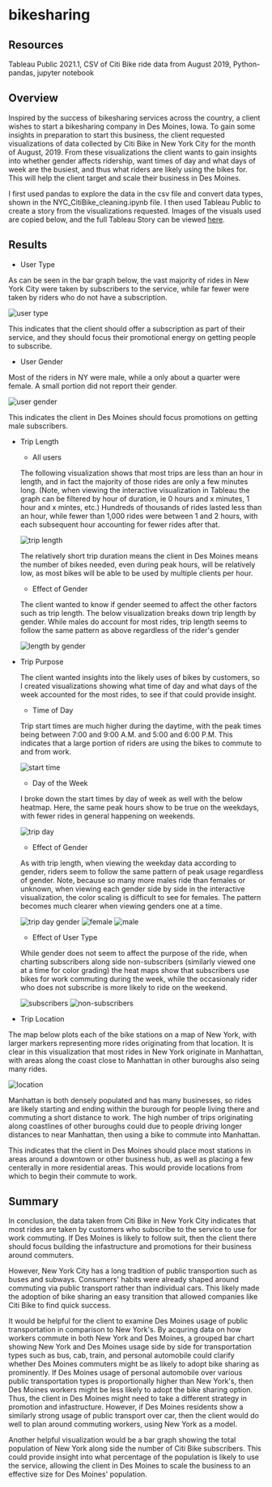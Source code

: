 # bikesharing

## Resources

Tableau Public 2021.1, CSV of Citi Bike ride data from August 2019, Python-pandas, jupyter notebook

## Overview

Inspired by the success of bikesharing services across the country, a client wishes to start a bikesharing company in Des Moines, Iowa.  To gain some insights in preparation to start this business, the client requested visualizations of data collected by Citi Bike in New York City for the month of August, 2019.  From these visualizations the client wants to gain insights into whether gender affects ridership, want times of day and what days of week are the busiest, and thus what riders are likely using the bikes for.  This will help the client target and scale their business in Des Moines.

I first used pandas to explore the data in the csv file and convert data types, shown in the NYC_CitiBike_cleaning.ipynb file.  I then used Tableau Public to create a story from the visualizations requested.  Images of the visuals used are copied below, and the full Tableau Story can be viewed [here](https://public.tableau.com/profile/michael.hertel#!/vizhome/NYCCitiBikeChallenge_16181110490760/Story1).

## Results

- User Type

As can be seen in the bar graph below, the vast majority of rides in New York City were taken by subscribers to the service, while far fewer were taken by riders who do not have a subscription.

![user type](resources/slide_1.png)

This indicates that the client should offer a subscription as part of their service, and they should focus their promotional energy on getting people to subscribe.
- User Gender

Most of the riders in NY were male, while a only about a quarter were female.  A small portion did not report their gender.

![user gender](resources/slide_3.png)

This indicates the client in Des Moines should focus promotions on getting male subscribers.

- Trip Length
    - All users

    The following visualization shows that most trips are less than an hour in length, and in fact the majority of those rides are only a few minutes long.  (Note, when viewing the interactive visualization in Tableau the graph can be filtered by hour of duration, ie 0 hours and x minutes, 1 hour and x mintes, etc.) Hundreds of thousands of rides lasted less than an hour, while fewer than 1,000 rides were between 1 and 2 hours, with each subsequent hour accounting for fewer rides after that.

    ![trip length](resources/slide_2.png)

    The relatively short trip duration means the client in Des Moines means the number of bikes needed, even during peak hours, will be relatively low, as most bikes will be able to be used by multiple clients per hour.

    - Effect of Gender
    
    The client wanted to know if gender seemed to affect the other factors such as trip length.  The below visualization breaks down trip length by gender.  While males do account for most rides, trip length seems to follow the same pattern as above regardless of the rider's gender

    ![length by gender](resources/slide_4.png)

- Trip Purpose

    The client wanted insights into the likely uses of bikes by customers, so I created visualizations showing what time of day and what days of the week accounted for the most rides, to see if that could provide insight.

    - Time of Day

    Trip start times are much higher during the daytime, with the peak times being between 7:00 and 9:00 A.M. and 5:00 and 6:00 P.M.  This indicates that a large portion of riders are using the bikes to commute to and from work.
    

    ![start time](resources/slide_5.png)
    
    - Day of the Week

    I broke down the start times by day of week as well with the below heatmap.  Here, the same peak hours show to be true on the weekdays, with fewer rides in general happening on weekends.
    
    ![trip day](resources/slide_6.png)

    - Effect of Gender
    
    As with trip length, when viewing the weekday data according to gender, riders seem to follow the same pattern of peak usage regardless of gender.  Note, because so many more males ride than females or unknown, when viewing each gender side by side in the interactive visualization, the color scaling is difficult to see for females.  The pattern becomes much clearer when viewing genders one at a time.

    ![trip day gender](resources/slide_7.png)
    ![female](resources/slide_7a.png) 
    ![male](resources/slide_7b.png)
    
    - Effect of User Type

    While gender does not seem to affect the purpose of the ride, when charting subscribers along side non-subscribers (similarly viewed one at a time for color grading) the heat maps show that subscribers use bikes for work commuting during the week, while the occasionaly rider who does not subscribe is more likely to ride on the weekend.
    
    ![subscribers](resources/slide_8a.png)
    ![non-subscribers](resources/slide_8b.png)

- Trip Location

The map below plots each of the bike stations on a map of New York, with larger markers representing more rides originating from that location.  It is clear in this visualization that most rides in New York originate in Manhattan, with areas along the coast close to Manhattan in other buroughs also seing many rides.  

![location](resources/slide_9.png)

Manhattan is both densely populated and has many businesses, so rides are likely starting and ending within the burough for people living there and commuting a short distance to work.  The high number of trips originating along coastlines of  other buroughs could due to people driving longer distances to near Manhattan, then using a bike to commute into Manhattan.

This indicates that the client in Des Moines should place most stations in areas around a downtown or other business hub, as well as placing a few centerally in more residential areas.  This would provide locations from which to begin their commute to work.

## Summary

In conclusion, the data taken from Citi Bike in New York City indicates that most rides are taken by customers who subscribe to the service to use for work commuting.  If Des Moines is likely to follow suit, then the client there should focus building the infastructure and promotions for their business around commuters.

However, New York City has a long tradition of public transportion such as buses and subways.  Consumers' habits were already shaped around commuting via public transport rather than individual cars.  This likely made the adoption of bike sharing an easy transition that allowed companies like Citi Bike to find quick success.  

It would be helpful for the client to examine Des Moines usage of public transportation in comparison to New York's.  By acquring data on how workers commute in both New York and Des Moines, a grouped bar chart showing New York and Des Moines usage side by side for transportation types such as bus, cab, train, and personal automobile could clarify whether Des Moines commuters might be as likely to adopt bike sharing as prominently.  If Des Moines usage of personal automobile over various public transportation types is proportionally higher than New York's, then Des Moines workers might be less likely to adopt the bike sharing option.  Thus, the client in Des Moines might need to take a different strategy in promotion and infastructure.  However, if Des Moines residents show a similarly strong usage of public transport over car, then the client would do well to plan around commuting workers, using New York as a model.

Another helpful visualization would be a bar graph showing the total population of New York along side the number of Citi Bike subscribers.  This could provide insight into what percentage of the population is likely to use the service, allowing the client in Des Moines to scale the business to an effective size for Des Moines' population.








